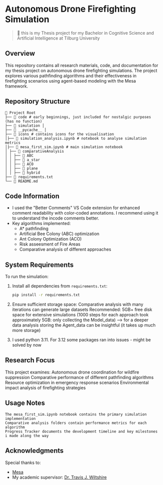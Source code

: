 # Autonomous Drone Firefighting Simulation 

> 📝 this is my Thesis project for my Bachelor in Cognitive Science and Artificial Intelligence at Tilburg University

## Overview

This repository contains all research materials, code, and documentation for my thesis project on autonomous drone firefighting simulations. The project explores various pathfinding algorithms and their effectiveness in firefighting scenarios using agent-based modeling with the Mesa framework.

## Repository Structure
```text
📁 Project Root 
├── 📁 code # early beginnings, just included for nostalgic purposes (has no function)
├── 📁 simulation │
├── 📁 __pycache__ │
├── 📁 icons # contains icons for the visualisation
│├── 📄 simulation_analysis.ipynb # notebook to analyse simulation metrics
│├── 📄 mesa_first_sim.ipynb # main simulation notebook
│ ├── 📁 comparativeAnalysis
│ │ ├── 📁 ABC 
│ │ ├── 📁 a_star 
│ │ ├── 📁 ACO
│ │ ├── 📁 plane 
│ │ ├── 📁 hybrid 
├── 📄 requirements.txt 
└── 📄 README.md
``` 

## Code Information

- I used the  "Better Comments" VS Code extension for enhanced comment readability with color-coded annotations. I recommend using it to understand the incode comments better.
- Key algorithms implemented:
  - A* pathfinding
  - Artificial Bee Colony (ABC) optimization
  - Ant Colony Optimization (ACO)
  - Risk asseesment of Fire Areas
  - Comparative analysis of different approaches

## System Requirements

To run the simulation:

1. Install all dependencies from `requirements.txt`:
   ```bash
   pip install -r requirements.txt
   ```

2. Ensure sufficient storage space:
   Comparative analysis with many iterations can generate large datasets
   Recommended: 5GB+ free disk space for extensive simulations (1000 steps for each approach took approximately 5GB: only collecting the Model_data)
   --> for a deeper data analysis storing the Agent_data can be insightful (it takes up much more storage)
         
3. I used python 3.11. For 3.12 some packages ran into issues - might be solved by now

## Research Focus

This project examines:
    Autonomous drone coordination for wildfire suppression
    Comparative performance of different pathfinding algorithms
    Resource optimization in emergency response scenarios
    Environmental impact analysis of firefighting strategies

## Usage Notes

    The mesa_first_sim.ipynb notebook contains the primary simulation implementation
    Comparative analysis folders contain performance metrics for each algorithm
    Progress Tracker documents the development timeline and key milestones i made along the way

## Acknowledgments

Special thanks to:
- [Mesa](https://mesa.readthedocs.io/latest/)
- My academic supervisor: [Dr. Travis J. Wiltshire](https://scholar.google.com/citations?user=JFjMvx0AAAAJ&hl=en&oi=ao)

